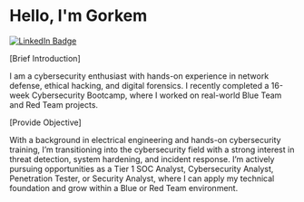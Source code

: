 # Hello, I'm Gorkem

<a href="https://www.linkedin.com/in/gorkemdemirell/" target="_blank">
  <img src="https://img.shields.io/badge/-LinkedIn-0072b1?style=for-the-badge&logo=linkedin&logoColor=white" alt="LinkedIn Badge" />
</a>

[Brief Introduction]

I am a cybersecurity enthusiast with hands-on experience in network defense, ethical hacking, and digital forensics. I recently completed a 16-week Cybersecurity Bootcamp, where I worked on real-world Blue Team and Red Team projects.



[Provide Objective]
 
With a background in electrical engineering and hands-on cybersecurity training, I’m transitioning into the cybersecurity field with a strong interest in threat detection, system hardening, and incident response. I’m actively pursuing opportunities as a Tier 1 SOC Analyst, Cybersecurity Analyst, Penetration Tester, or Security Analyst, where I can apply my technical foundation and grow within a Blue or Red Team environment.




<!--
**gorkemdemrel/Gorkemdemrel** is a ✨ _special_ ✨ repository because its `README.md` (this file) appears on your GitHub profile.

Here are some ideas to get you started:

- 🔭 I’m currently working on ...
- 🌱 I’m currently learning ...
- 👯 I’m looking to collaborate on ...
- 🤔 I’m looking for help with ...
- 💬 Ask me about ...
- 📫 How to reach me: ...
- 😄 Pronouns: ...
- ⚡ Fun fact: ...
-->
